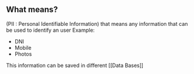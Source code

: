 ## What means?

(PII : Personal Identifiable Information) that means any information that can be used to identify an user
Example: 
+ DNI
+ Mobile
+ Photos

This information can be saved in different [[Data Bases]]